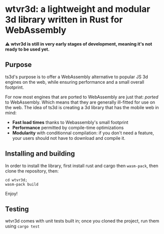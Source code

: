 # wtvr3d: a lightweight and modular 3d library written in Rust for WebAssembly

:warning: **wtvr3d is still in very early stages of development, meaning it's not ready to be used yet.**

## Purpose

ts3d's purpose is to  offer a WebAssembly alternative to popular JS 3d engines on the web, while ensuring performance and a small overall footprint.

For now most engines that are ported to WebAssembly are just that: *ported* to WebAssembly. Which means that they are generally ill-fitted for use on the web. The idea of ts3d is creating a 3d library that has the mobile web in mind:

 * **Fast load times** thanks to Webassembly's small footprint
 * **Performance** permitted by compile-time optimizations
 * **Modularity** with conditionnal compilation: if you don't need a feature, your users should not have to download and compile it.

## Installing and building

In order to install the library, first install rust and cargo then `wasm-pack`, then clone the repository, then:

    cd wtvr3d;
    wasm-pack build

Enjoy!

## Testing

wtvr3d comes with unit tests built in; once you cloned the project, run them using `cargo test`
